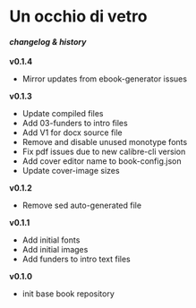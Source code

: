 # Un occhio di vetro
#### _changelog & history_


**v0.1.4**
- Mirror updates from ebook-generator issues

**v0.1.3**
- Update compiled files
- Add 03-funders to intro files
- Add V1 for docx source file
- Remove and disable unused monotype fonts
- Fix pdf issues due to new calibre-cli version
- Add cover editor name to book-config.json
- Update cover-image sizes

**v0.1.2**
- Remove sed auto-generated file

**v0.1.1**
- Add initial fonts
- Add initial images
- Add funders to intro text files

**v0.1.0**
- init base book repository

